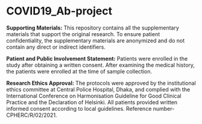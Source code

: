 # COVID19_Ab-project 
**Supporting Materials:**
This repository contains all the supplementary materials that support the original research. To ensure patient confidentiality, the supplementary materials are anonymized and do not contain any direct or indirect identifiers. 

**Patient and Public Involvement Statement:**
Patients were enrolled in the study after obtaining a written consent. After examining the medical history, the patients were enrolled at the time of sample collection.  

**Research Ethics Approval:**
The protocols were approved by the institutional ethics committee at Central Police Hospital, Dhaka, and complied with the International Conference on Harmonisation Guideline for Good Clinical Practice and the Declaration of Helsinki. All patients provided written informed consent according to local guidelines. Reference number- CPHERC/R/02/2021. 

